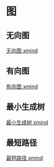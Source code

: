 # 图

## 无向图

[无向图 xmind](https://www.processon.com/view/link/5e343046e4b04982809a6efc)

## 有向图

[有向图 xmind](https://www.processon.com/view/link/5e343073e4b00fbcc463844f)

## 最小生成树

[最小生成树 xmind](https://www.processon.com/view/link/5e343087e4b0d27af183b7bf)

## 最短路径

[最短路径 xmind](https://www.processon.com/view/link/5e35875be4b00fbcc464341b)
